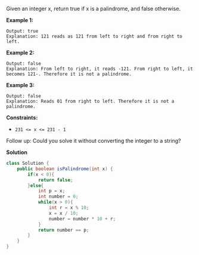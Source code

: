 Given an integer x, return true if x is a palindrome, and false otherwise.

 

**Example 1:**

```Input: x = 121
Output: true
Explanation: 121 reads as 121 from left to right and from right to left.
```
**Example 2:**

```Input: x = -121
Output: false
Explanation: From left to right, it reads -121. From right to left, it becomes 121-. Therefore it is not a palindrome.
```
**Example 3:**

```Input: x = 10
Output: false
Explanation: Reads 01 from right to left. Therefore it is not a palindrome.
```

**Constraints:**

- `231 <= x <= 231 - 1`
 

Follow up: Could you solve it without converting the integer to a string?

**Solution**
```java
class Solution {
    public boolean isPalindrome(int x) {
        if(x < 0){
            return false;
        }else{
            int p = x;
            int number = 0;
            while(x > 0){
                int r = x % 10;
                x = x / 10;
                number = number * 10 + r;
            }
            return number == p;
        }
    }
}
```
